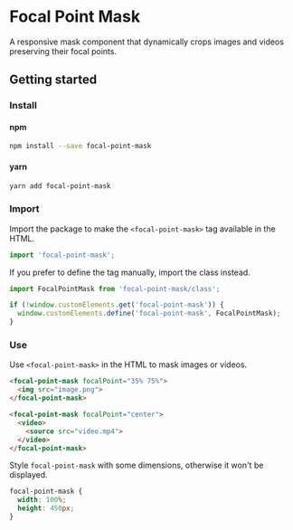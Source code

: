 # Focal Point Mask

A responsive mask component that dynamically crops images and videos preserving their focal points.

## Getting started

### Install

#### npm

```bash
npm install --save focal-point-mask
```

#### yarn

```bash
yarn add focal-point-mask
```

### Import

Import the package to make the `<focal-point-mask>` tag available in the HTML.

```js
import 'focal-point-mask';
```

If you prefer to define the tag manually, import the class instead.

```js
import FocalPointMask from 'focal-point-mask/class';

if (!window.customElements.get('focal-point-mask')) {
  window.customElements.define('focal-point-mask', FocalPointMask);
}
```

### Use

Use `<focal-point-mask>` in the HTML to mask images or videos.

```html
<focal-point-mask focalPoint="35% 75%">
  <img src="image.png">
</focal-point-mask>

<focal-point-mask focalPoint="center">
  <video>
    <source src="video.mp4">
  </video>
</focal-point-mask>
```

Style `focal-point-mask` with some dimensions, otherwise it won't be displayed.

```css
focal-point-mask {
  width: 100%;
  height: 450px;
}
```
